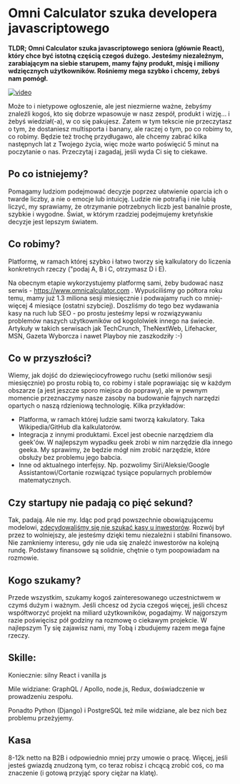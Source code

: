 # Omni Calculator szuka developera javascriptowego

**TLDR; Omni Calculator szuka javascriptowego seniora (głównie React), który chce być istotną częścią czegoś dużego. Jesteśmy niezależnym, zarabiającym na siebie starupem, mamy fajny produkt, misję i miliony wdzięcznych użytkowników. Rośniemy mega szybko i chcemy, żebyś nam pomógł.**

[![video](https://d19bmpuck59ajs.cloudfront.net/wp-content/uploads/2015/02/youtube-vid.jpg)](https://www.youtube.com/watch?v=bA_FenPhOHs)

Może to i nietypowe ogłoszenie, ale jest niezmierne ważne, żebyśmy znaleźli kogoś, kto się dobrze wpasowuje w nasz zespół, produkt i wizję... i żebyś wiedział(-a), w co się pakujesz.  Zatem w tym tekscie nie przeczytasz o tym, że dostaniesz multisporta i banany, ale raczej o tym, po co robimy to, co robimy.  Będzie też trochę przydługawo, ale chcemy zabrać kilka następnych lat z Twojego życia, więc może warto poświęcić 5 minut na poczytanie o nas.  Przeczytaj i zagadaj, jeśli wyda Ci się to ciekawe.

## Po co istniejemy?

Pomagamy ludziom podejmować decyzje poprzez ułatwienie oparcia ich o twarde liczby, a nie o emocje lub intuicję.  Ludzie nie potrafią i nie lubią liczyć, my sprawiamy, że otrzymanie potrzebnych liczb jest banalnie proste, szybkie i wygodne. Świat, w którym rzadziej podejmujemy kretyńskie decyzje jest lepszym światem.


## Co robimy?

Platformę, w ramach której szybko i łatwo tworzy się kalkulatory do liczenia konkretnych rzeczy ("podaj A, B i C, otrzymasz D i E).

Na obecnym etapie wykorzystujemy platformę sami, żeby budować nasz serwis - https://www.omnicalculator.com .  Wypuściliśmy go półtora roku temu, mamy już 1.3 miliona sesji miesięcznie i podwajamy ruch co mniej-więcej 4 miesiące (ostatni szybciej). Doszliśmy do tego bez wydawania kasy na ruch lub SEO - po prostu jesteśmy lepsi w rozwiązywaniu problemów naszych użytkowników od kogololwiek innego na świecie.  Artykuły w takich serwisach jak TechCrunch, TheNextWeb, Lifehacker, MSN, Gazeta Wyborcza i nawet Playboy nie zaszkodziły :-)

## Co w przyszłości?

Wiemy, jak dojść do dziewięciocyfrowego ruchu (setki milionów sesji miesięcznie) po prostu robią to, co robimy i stale poprawiając się w każdym obszarze (a jest jeszcze sporo miejsca do poprawy), ale w pewnym momencie przeznaczymy nasze zasoby na budowanie fajnych narzędzi opartych o naszą rdzieniową technologię. Kilka przykładów:

 * Platforma, w ramach której ludzie sami tworzą kakulatory. Taka Wikipedia/GitHub dla kalkulatorów.
 * Integracja z innymi produktami.  Excel jest obecnie narzędziem dla geek'ów.  W najlepszym wypadku geek zrobi w nim narzędzie dla innego geeka.  My sprawimy, że będzie mógł nim zrobić narzędzie, które obsłuży bez problemu jego babcia.
 * Inne od aktualnego interfejsy.  Np. pozwolimy Siri/Aleksie/Google Assistantowi/Cortanie rozwiązać tysiące popularnych problemów matematycznych.
 
 ## Czy startupy nie padają co pięć sekund?
 
Tak, padają.  Ale nie my.  Idąc pod prąd powszechnie obowiązującemu modelowi, [zdecydowaliśmy się nie szukać kasy u inwestorów](https://blog.omnicalculator.com/not-raising/).  Rozwój był przez to wolniejszy, ale jesteśmy dzięki temu niezależni i stabilni finansowo.  Nie zamkniemy interesu, gdy nie uda się znaleźć inwestorów na kolejną rundę.  Podstawy finansowe są solidnie, chętnie o tym poopowiadam na rozmowie.
 
## Kogo szukamy?
 
Przede wszystkim, szukamy kogoś zainteresowanego uczestnictwem w czymś dużym i ważnym.  Jeśli chcesz od życia czegoś więcej, jeśli chcesz współtworzyć projekt na miliard użytkowników, pogadajmy.  W najgorszym razie poświęcisz pół godziny na rozmowę o ciekawym projekcie.  W najlepszym Ty się zajawisz nami, my Tobą i zbudujemy razem mega fajne rzeczy.
 
## Skille:
 
Koniecznie: silny React i vanilla js
 
Mile widziane: GraphQL / Apollo, node.js, Redux, doświadczenie w prowadzeniu zespołu.

Ponadto Python (Django) i PostgreSQL też mile widziane, ale bez nich bez problemu przeżyjemy.

## Kasa

8-12k netto na B2B i odpowiednio mniej przy umowie o pracę.  Więcej, jeśli jesteś gwiazdą znudzoną tym, co teraz robisz i chcącą zrobić coś, co ma znaczenie (i gotową przyjąć spory ciężar na klatę).
